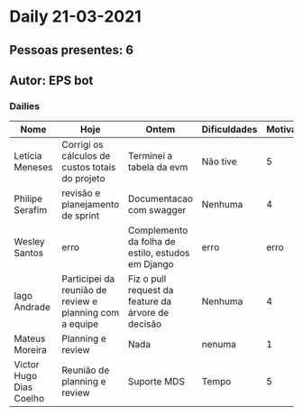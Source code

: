 # Daily 21-03-2021

## Pessoas presentes: 6

## Autor: EPS bot

### Dailies

|Nome | Hoje| Ontem| Dificuldades|Motivação|
| --- | --- | --- | --- |---|
|Letícia Meneses|Corrigi os cálculos de custos totais do projeto|Terminei a tabela da evm|Não tive|5|
|Philipe Serafim|revisão e planejamento de sprint|Documentacao com swagger|Nenhuma|4|
|Wesley Santos|erro|Complemento da folha de estilo, estudos em Django|erro|erro|
|Iago Andrade|Participei da reunião de review e planning com a equipe|Fiz o pull request da feature da árvore de decisão|Nenhuma|4|
|Mateus Moreira|Planning e review|Nada|nenuma|1|
|Victor Hugo Dias Coelho|Reunião de planning e review|Suporte MDS|Tempo|5|

